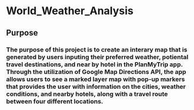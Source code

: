 # World_Weather_Analysis

## Purpose

### The purpose of this project is to create an interary map that is generated by users inputing their preferred weather, potiental travel destinations, and near by hotel in the PlanMyTrip app. Through the utilization of Google Map Directions API, the app allows users to see a marked layer map with pop-up markers that provides the user with information on the cities, weather conditions, and nearby hotels, along with a travel route between four different locations. 
